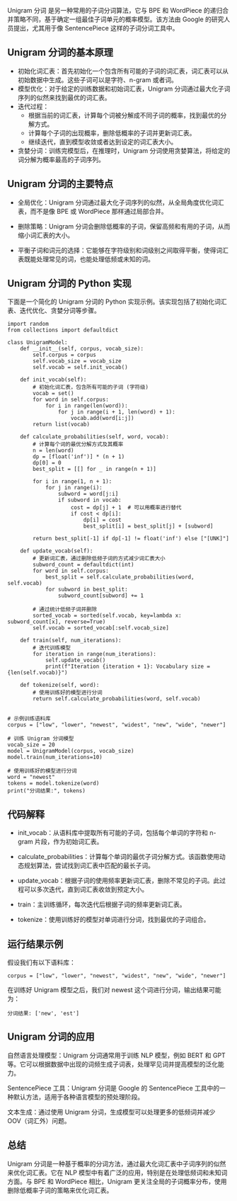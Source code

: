 Unigram 分词 是另一种常用的子词分词算法，它与 BPE 和 WordPiece 的递归合并策略不同，基于确定一组最佳子词单元的概率模型。该方法由 Google 的研究人员提出，尤其用于像 SentencePiece 这样的子词分词工具中。

## Unigram 分词的基本原理
- 初始化词汇表：首先初始化一个包含所有可能的子词的词汇表，词汇表可以从初始数据中生成。这些子词可以是字符、n-gram 或者词。
- 模型优化：对于给定的训练数据和初始词汇表，Unigram 分词通过最大化子词序列的似然来找到最优的词汇表。
- 迭代过程：
    - 根据当前的词汇表，计算每个词被分解成不同子词的概率，找到最优的分解方式。
    - 计算每个子词的出现概率，删除低概率的子词并更新词汇表。
    - 继续迭代，直到模型收敛或者达到设定的词汇表大小。
- 贪婪分词：训练完模型后，在推理时，Unigram 分词使用贪婪算法，将给定的词分解为概率最高的子词序列。

## Unigram 分词的主要特点
- 全局优化：Unigram 分词通过最大化子词序列的似然，从全局角度优化词汇表，而不是像 BPE 或 WordPiece 那样通过局部合并。

- 删除策略：Unigram 分词会删除低概率的子词，保留高频和有用的子词，从而缩小词汇表的大小。

- 平衡子词和词元的选择：它能够在字符级别和词级别之间取得平衡，使得词汇表既能处理常见的词，也能处理低频或未知的词。

## Unigram 分词的 Python 实现
下面是一个简化的 Unigram 分词的 Python 实现示例。该实现包括了初始化词汇表、迭代优化、贪婪分词等步骤。
```
import random
from collections import defaultdict

class UnigramModel:
    def __init__(self, corpus, vocab_size):
        self.corpus = corpus
        self.vocab_size = vocab_size
        self.vocab = self.init_vocab()

    def init_vocab(self):
        # 初始化词汇表，包含所有可能的子词 (字符级)
        vocab = set()
        for word in self.corpus:
            for i in range(len(word)):
                for j in range(i + 1, len(word) + 1):
                    vocab.add(word[i:j])
        return list(vocab)

    def calculate_probabilities(self, word, vocab):
        # 计算每个词的最优分解方式及其概率
        n = len(word)
        dp = [float('inf')] * (n + 1)
        dp[0] = 0
        best_split = [[] for _ in range(n + 1)]
        
        for i in range(1, n + 1):
            for j in range(i):
                subword = word[j:i]
                if subword in vocab:
                    cost = dp[j] + 1  # 可以用概率进行替代
                    if cost < dp[i]:
                        dp[i] = cost
                        best_split[i] = best_split[j] + [subword]
        
        return best_split[-1] if dp[-1] != float('inf') else ["[UNK]"]

    def update_vocab(self):
        # 更新词汇表，通过删除低频子词的方式减少词汇表大小
        subword_count = defaultdict(int)
        for word in self.corpus:
            best_split = self.calculate_probabilities(word, self.vocab)
            for subword in best_split:
                subword_count[subword] += 1
        
        # 通过统计低频子词并删除
        sorted_vocab = sorted(self.vocab, key=lambda x: subword_count[x], reverse=True)
        self.vocab = sorted_vocab[:self.vocab_size]

    def train(self, num_iterations):
        # 迭代训练模型
        for iteration in range(num_iterations):
            self.update_vocab()
            print(f"Iteration {iteration + 1}: Vocabulary size = {len(self.vocab)}")

    def tokenize(self, word):
        # 使用训练好的模型进行分词
        return self.calculate_probabilities(word, self.vocab)


# 示例训练语料库
corpus = ["low", "lower", "newest", "widest", "new", "wide", "newer"]

# 训练 Unigram 分词模型
vocab_size = 20
model = UnigramModel(corpus, vocab_size)
model.train(num_iterations=10)

# 使用训练好的模型进行分词
word = "newest"
tokens = model.tokenize(word)
print("分词结果:", tokens)
```
## 代码解释
- init_vocab：从语料库中提取所有可能的子词，包括每个单词的字符和 n-gram 片段，作为初始词汇表。

- calculate_probabilities：计算每个单词的最优子词分解方式。该函数使用动态规划算法，尝试找到词汇表中匹配的最长子词。

- update_vocab：根据子词的使用频率更新词汇表，删除不常见的子词。此过程可以多次迭代，直到词汇表收敛到预定大小。

- train：主训练循环，每次迭代后根据子词的频率更新词汇表。

- tokenize：使用训练好的模型对单词进行分词，找到最优的子词组合。

## 运行结果示例
假设我们有以下语料库：
```
corpus = ["low", "lower", "newest", "widest", "new", "wide", "newer"]
```
在训练好 Unigram 模型之后，我们对 newest 这个词进行分词，输出结果可能为：
```
分词结果: ['new', 'est']
```

## Unigram 分词的应用
自然语言处理模型：Unigram 分词通常用于训练 NLP 模型，例如 BERT 和 GPT 等。它可以根据数据中出现的词频生成子词表，处理罕见词并提高模型的泛化能力。

SentencePiece 工具：Unigram 分词是 Google 的 SentencePiece 工具中的一种默认方法，适用于各种语言模型的预处理阶段。

文本生成：通过使用 Unigram 分词，生成模型可以处理更多的低频词并减少 OOV（词汇外）问题。

## 总结
Unigram 分词是一种基于概率的分词方法，通过最大化词汇表中子词序列的似然来优化词汇表。它在 NLP 模型中有着广泛的应用，特别是在处理低频词和未知词方面。与 BPE 和 WordPiece 相比，Unigram 更关注全局的子词概率分布，使用删除低概率子词的策略来优化词汇表。
